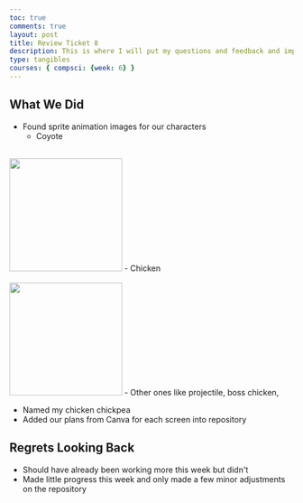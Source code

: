 ```yaml
---
toc: true
comments: true
layout: post
title: Review Ticket 8
description: This is where I will put my questions and feedback and improvements.
type: tangibles
courses: { compsci: {week: 6} }
---
```


## What We Did
- Found sprite animation images for our characters
    - Coyote
<br><br>
<img src="../../../../coyote copy.png" width="200" height="200">
    - Chicken
<br><br>
<img src="../../../../whitechicken.png" width="200" height="200">
    - Other ones like projectile, boss chicken, 

- Named my chicken chickpea
- Added our plans from Canva for each screen into repository

## Regrets Looking Back
- Should have already been working more this week but didn't
- Made little progress this week and only made a few minor adjustments on the repository
